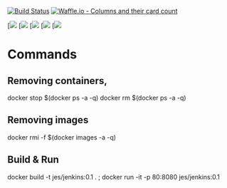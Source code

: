 [![Build Status](https://travis-ci.org/jesstruck/jenkins-docker.svg?branch=master)](https://travis-ci.org/jesstruck/jenkins-docker)
[![Waffle.io - Columns and their card count](https://badge.waffle.io/jesstruck/jenkins-docker.svg?columns=inbox,next,inprogress,review&style=flat)](http://waffle.io/jesstruck/jenkins-docker)

[![](https://img.shields.io/github/stars/jesstruck/jenkins-docker.svg)
[![](https://img.shields.io/github/forks/jesstruck/jenkins-docker.svg)
[![](https://img.shields.io/github/watchers/jesstruck/jenkins-docker.svg)
[![](https://img.shields.io/github/tag/jesstruck/jenkins-docker.svg)
[![](https://img.shields.io/github/release/jesstruck/jenkins-docker.svg)




# Commands
## Removing containers,
docker stop $(docker ps -a -q)
docker rm $(docker ps -a -q)

## Removing images
docker rmi -f $(docker images -a -q)

## Build & Run
docker build -t jes/jenkins:0.1 . ; docker run -it -p 80:8080 jes/jenkins:0.1
